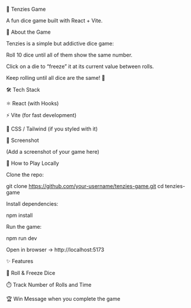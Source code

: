 🎲 Tenzies Game

A fun dice game built with React + Vite.

🚀 About the Game

Tenzies is a simple but addictive dice game:

Roll 10 dice until all of them show the same number.

Click on a die to “freeze” it at its current value between rolls.

Keep rolling until all dice are the same! 🎉

🛠️ Tech Stack

⚛️ React (with Hooks)

⚡ Vite (for fast development)

🎨 CSS / Tailwind (if you styled with it)

📸 Screenshot

(Add a screenshot of your game here)

🏃 How to Play Locally

Clone the repo:

git clone https://github.com/your-username/tenzies-game.git
cd tenzies-game


Install dependencies:

npm install


Run the game:

npm run dev


Open in browser → http://localhost:5173

✨ Features

🎲 Roll & Freeze Dice

⏱️ Track Number of Rolls and Time

🏆 Win Message when you complete the game
